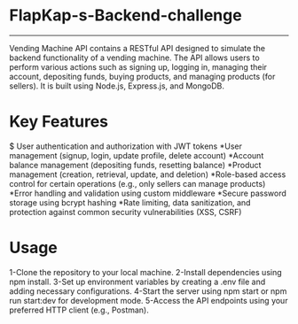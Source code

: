 # FlapKap-s-Backend-challenge
***
Vending Machine API contains a RESTful API designed to simulate the backend functionality of a vending machine. The API allows users to perform various actions such as signing up, logging in, managing their account, depositing funds, buying products, and managing products (for sellers). It is built using Node.js, Express.js, and MongoDB.
# Key Features
 $ User authentication and authorization with JWT tokens
  *User management (signup, login, update profile, delete account)
  *Account balance management (depositing funds, resetting balance)
  *Product management (creation, retrieval, update, and deletion)
 *Role-based access control for certain operations (e.g., only sellers can manage products)
  *Error handling and validation using custom middleware
  *Secure password storage using bcrypt hashing
  *Rate limiting, data sanitization, and protection against common security vulnerabilities (XSS, CSRF)
# Usage  
  1-Clone the repository to your local machine.
  2-Install dependencies using npm install.
  3-Set up environment variables by creating a .env file and adding necessary configurations.
  4-Start the server using npm start or npm run start:dev for development mode.
  5-Access the API endpoints using your preferred HTTP client (e.g., Postman).
